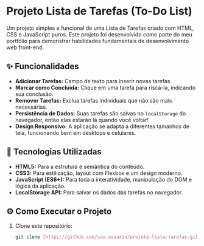 # Projeto Lista de Tarefas (To-Do List)

 Um projeto simples e funcional de uma Lista de Tarefas criado com HTML, CSS e JavaScript puros. Este projeto foi desenvolvido como parte do meu portfólio para demonstrar habilidades fundamentais de desenvolvimento web front-end.

## ✨ Funcionalidades

- **Adicionar Tarefas:** Campo de texto para inserir novas tarefas.
- **Marcar como Concluída:** Clique em uma tarefa para riscá-la, indicando sua conclusão.
- **Remover Tarefas:** Exclua tarefas individuais que não são mais necessárias.
- **Persistência de Dados:** Suas tarefas são salvas no `localStorage` do navegador, então elas estarão lá quando você voltar!
- **Design Responsivo:** A aplicação se adapta a diferentes tamanhos de tela, funcionando bem em desktops e celulares.

## 🚀 Tecnologias Utilizadas

- **HTML5:** Para a estrutura e semântica do conteúdo.
- **CSS3:** Para estilização, layout com Flexbox e um design moderno.
- **JavaScript (ES6+):** Para toda a interatividade, manipulação do DOM e lógica da aplicação.
- **LocalStorage API:** Para salvar os dados das tarefas no navegador.

## ⚙️ Como Executar o Projeto

1. Clone este repositório:
   ```bash
   git clone [https://github.com/seu-usuario/projeto-lista-tarefas.git](https://github.com/seu-usuario/projeto-lista-tarefas.git)
